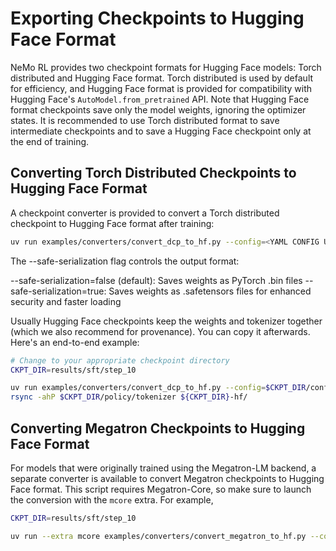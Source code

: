 # Exporting Checkpoints to Hugging Face Format

NeMo RL provides two checkpoint formats for Hugging Face models: Torch distributed and Hugging Face format. Torch distributed is used by default for efficiency, and Hugging Face format is provided for compatibility with Hugging Face's `AutoModel.from_pretrained` API. Note that Hugging Face format checkpoints save only the model weights, ignoring the optimizer states. It is recommended to use Torch distributed format to save intermediate checkpoints and to save a Hugging Face checkpoint only at the end of training. 

## Converting Torch Distributed Checkpoints to Hugging Face Format

A checkpoint converter is provided to convert a Torch distributed checkpoint to Hugging Face format after training:

```sh
uv run examples/converters/convert_dcp_to_hf.py --config=<YAML CONFIG USED DURING TRAINING> <ANY CONFIG OVERRIDES USED DURING TRAINING> --dcp-ckpt-path=<PATH TO DIST CHECKPOINT TO CONVERT> --hf-ckpt-path=<WHERE TO SAVE HF CHECKPOINT> --safe-serialization=false
```

The --safe-serialization flag controls the output format:

--safe-serialization=false (default): Saves weights as PyTorch .bin files
--safe-serialization=true: Saves weights as .safetensors files for enhanced security and faster loading

Usually Hugging Face checkpoints keep the weights and tokenizer together (which we also recommend for provenance). You can copy it afterwards. Here's an end-to-end example:

```sh
# Change to your appropriate checkpoint directory
CKPT_DIR=results/sft/step_10

uv run examples/converters/convert_dcp_to_hf.py --config=$CKPT_DIR/config.yaml --dcp-ckpt-path=$CKPT_DIR/policy/weights --hf-ckpt-path=${CKPT_DIR}-hf --safe-serialization=false
rsync -ahP $CKPT_DIR/policy/tokenizer ${CKPT_DIR}-hf/
```

## Converting Megatron Checkpoints to Hugging Face Format

For models that were originally trained using the Megatron-LM backend, a separate converter is available to convert Megatron checkpoints to Hugging Face format. This script requires Megatron-Core, so make sure to launch the conversion with the `mcore` extra. For example,

```sh
CKPT_DIR=results/sft/step_10

uv run --extra mcore examples/converters/convert_megatron_to_hf.py --config=$CKPT_DIR/config.yaml --megatron-ckpt-path=$CKPT_DIR/policy/weights/iter_0000000/ --hf-ckpt-path=<path_to_save_hf_ckpt>
```
